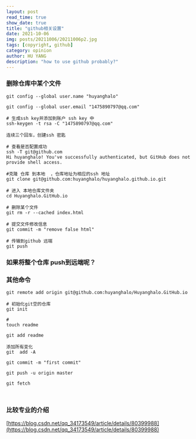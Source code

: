 ```yaml
---
layout: post
read_time: true
show_date: true
title: "github相关设置"
date: 2021-10-06
img: posts/20211006/20211006p2.jpg
tags: [copyright, github]
category: opinion
author: HU YANG
description: "how to use github probably?"
---
```


### 删除仓库中某个文件

```plain
git config --global user.name "huyanghalo"

git config --global user.email "1475890797@qq.com"

# 生成ssh key并添加到账户 ssh key 中
ssh-keygen -t rsa -C "1475890797@qq.com" 

连续三个回车，创建ssh 密匙

# 查看是否配置成功
ssh -T git@github.com
Hi huyanghalo! You've successfully authenticated, but GitHub does not provide shell access.

#克隆 仓库 到本地  ，仓库地址为相应的ssh 地址
git clone git@github.com:huyanghalo/huyanghalo.github.io.git

# 进入 本地仓库文件夹
cd Huyanghalo.GitHub.io

# 删除某个文件
git rm -r --cached index.html

# 提交文件修改信息
git commit -m "remove false html"

# 传输到github 远端
git push

```
### 如果将整个仓库 push到远端呢？

### 其他命令

```plain
git remote add origin git@github.com:huyanghalo/Huyanghalo.GitHub.io

# 初始化git空的仓库
git init

#
touch readme

git add readme

添加所有变化
git  add -A 

git commit -m "first commit"

git push -u origin master

git fetch



```
###  比较专业的介绍

[https://blog.csdn.net/qq_34173549/article/details/80399988](https://blog.csdn.net/qq_34173549/article/details/80399988)

